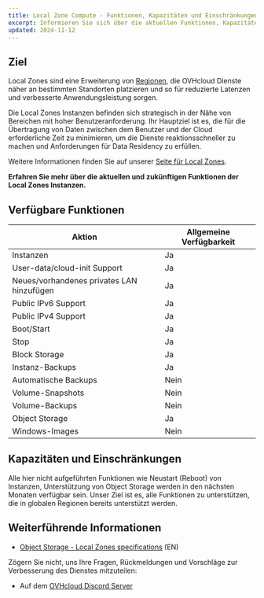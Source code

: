 ```yaml
---
title: Local Zone Compute - Funktionen, Kapazitäten und Einschränkungen
excerpt: Informieren Sie sich über die aktuellen Funktionen, Kapazitäten und Einschränkungen von Local Zones Instanzen
updated: 2024-11-12
---
```


## Ziel

Local Zones sind eine Erweiterung von [Regionen](/links/public-cloud/regions-pci), die OVHcloud Dienste näher an bestimmten Standorten platzieren und so für reduzierte Latenzen und verbesserte Anwendungsleistung sorgen.

Die Local Zones Instanzen befinden sich strategisch in der Nähe von Bereichen mit hoher Benutzeranforderung. Ihr Hauptziel ist es, die für die Übertragung von Daten zwischen dem Benutzer und der Cloud erforderliche Zeit zu minimieren, um die Dienste reaktionsschneller zu machen und Anforderungen für Data Residency zu erfüllen.

Weitere Informationen finden Sie auf unserer [Seite für Local Zones](/links/public-cloud/local-zones).

**Erfahren Sie mehr über die aktuellen und zukünftigen Funktionen der Local Zones Instanzen.**

## Verfügbare Funktionen

| Aktion | Allgemeine Verfügbarkeit |
| --- | --- |
| Instanzen | Ja |
| User-data/cloud-init Support | Ja|
| Neues/vorhandenes privates LAN hinzufügen | Ja |
| Public IPv6 Support | Ja |
| Public IPv4 Support | Ja |
| Boot/Start | Ja |
| Stop | Ja |
| Block Storage | Ja |
| Instanz-Backups | Ja |
| Automatische Backups | Nein |
| Volume-Snapshots | Nein |
| Volume-Backups | Nein |
| Object Storage | Ja |
| Windows-Images | Nein |

## Kapazitäten und Einschränkungen

Alle hier nicht aufgeführten Funktionen wie Neustart (Reboot) von Instanzen, Unterstützung von Object Storage werden in den nächsten Monaten verfügbar sein. Unser Ziel ist es, alle Funktionen zu unterstützen, die in globalen Regionen bereits unterstützt werden.

## Weiterführende Informationen

- [Object Storage - Local Zones specifications](/pages/storage_and_backup/object_storage/s3_local_zones_limitations) (EN)

Zögern Sie nicht, uns Ihre Fragen, Rückmeldungen und Vorschläge zur Verbesserung des Dienstes mitzuteilen:

- Auf dem [OVHcloud Discord Server](https://discord.gg/ovhcloud)
